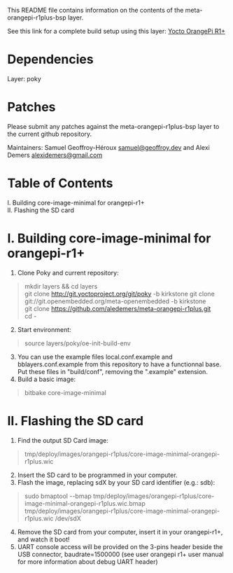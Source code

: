 This README file contains information on the contents of the meta-orangepi-r1plus-bsp layer.

See this link for a complete build setup using this layer: [Yocto OrangePi R1+](https://github.com/aledemers/yocto-orangepi-r1plus)

Dependencies
============

  Layer: poky  

Patches
=======

Please submit any patches against the meta-orangepi-r1plus-bsp layer to the current github repository. 

Maintainers: Samuel Geoffroy-Héroux <samuel@geoffroy.dev> and Alexi Demers <alexidemers@gmail.com>

Table of Contents
=================

  I. Building core-image-minimal for orangepi-r1+  
  II. Flashing the SD card  

I. Building core-image-minimal for orangepi-r1+ 
=================================================

1. Clone Poky and current repository:  
> mkdir layers && cd layers  
> git clone http://git.yoctoproject.org/git/poky -b kirkstone 
> git clone git://git.openembedded.org/meta-openembedded -b kirkstone  
> git clone https://github.com/aledemers/meta-orangepi-r1plus.git  
> cd -  
2. Start environment:  
> source layers/poky/oe-init-build-env  
3. You can use the example files local.conf.example and bblayers.conf.example from this repository to have a functionnal base. Put these files in "build/conf", removing the ".example" extension.  
4. Build a basic image:  
> bitbake core-image-minimal  

II. Flashing the SD card
========
1. Find the output SD Card image:  
> tmp/deploy/images/orangepi-r1plus/core-image-minimal-orangepi-r1plus.wic  
2. Insert the SD card to be programmed in your computer.  
3. Flash the image, replacing sdX by your SD card identifier (e.g.: sdb):  
> sudo bmaptool --bmap tmp/deploy/images/orangepi-r1plus/core-image-minimal-orangepi-r1plus.wic.bmap tmp/deploy/images/orangepi-r1plus/core-image-minimal-orangepi-r1plus.wic /dev/sdX  
4. Remove the SD card from your computer, insert it in your orangepi-r1+, and watch it boot!  
5. UART console access will be provided on the 3-pins header beside the USB connector, baudrate=1500000 (see user orangepi r1+ user manual for more information about debug UART header)  
